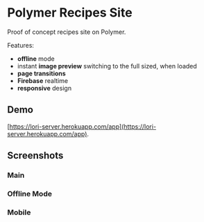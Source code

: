 # Polymer Recipes Site

Proof of concept recipes site on Polymer.

Features:

* **offline** mode
* instant **image preview** switching to the full sized, when loaded
* **page transitions**
* **Firebase** realtime
* **responsive** design

## Demo
[https://lori-server.herokuapp.com/app](https://lori-server.herokuapp.com/app). 
## Screenshots
### Main
### Offline Mode
### Mobile
